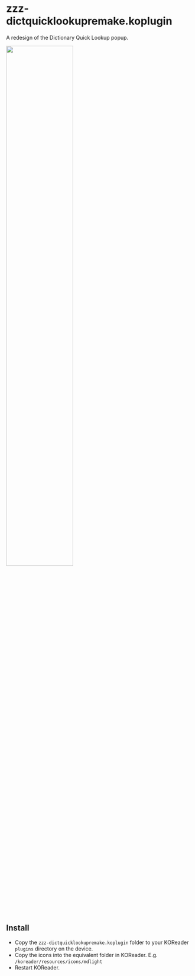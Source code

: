 # zzz-dictquicklookupremake.koplugin
A redesign of the Dictionary Quick Lookup popup.


<p align="left">
<img src="https://github.com/user-attachments/assets/6b7a0479-0e0f-46e5-bb74-dbf1b8f790a4" width=60%>
</p>

## Install

- Copy the `zzz-dictquicklookupremake.koplugin` folder to your KOReader `plugins` directory on the device.
- Copy the icons into the equivalent folder in KOReader. E.g. `/koreader/resources/icons/mdlight`
- Restart KOReader.
